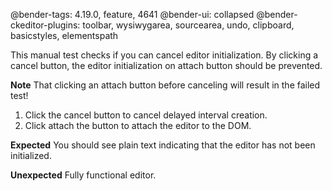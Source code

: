 @bender-tags: 4.19.0, feature, 4641
@bender-ui: collapsed
@bender-ckeditor-plugins: toolbar, wysiwygarea, sourcearea, undo, clipboard, basicstyles, elementspath

This manual test checks if you can cancel editor initialization.
By clicking a cancel button, the editor initialization on attach button should be prevented.

**Note** That clicking an attach button before canceling will result in the failed test!

1. Click the cancel button to cancel delayed interval creation.
1. Click attach the button to attach the editor to the DOM.

**Expected** You should see plain text indicating that the editor has not been initialized.

**Unexpected** Fully functional editor.

